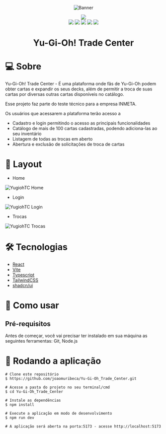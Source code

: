 <div align="center">

![Banner](https://github.com/joaomuribeca/Yu-Gi-Oh_Trade_Center/assets/53870325/adfc4753-711d-4f43-8d31-326cc18f2e86)
  
</div>

<div align='center'>
<img src="https://img.shields.io/badge/Conclu%C3%ADdo-1bea00?style=for-the-badge&labelColor=FFF&color=00e51a"/>
</div>

<div align='center'>
<img src="https://img.shields.io/badge/React-%2361DAFB?style=for-the-badge&logo=react&logoColor=000"/>
<img src="https://img.shields.io/badge/Vite-%23646CFF?style=for-the-badge&logo=vite&logoColor=fff"/>
<img src="https://img.shields.io/badge/Typescript-%233178C6?style=for-the-badge&logo=typescript&logoColor=fff"/>
<img src="https://img.shields.io/badge/TailwindCSS-%2306B6D4?style=for-the-badge&logo=tailwindcss&logoColor=fff"/>
<img src="https://img.shields.io/badge/shadcn%2Fui-%23000000?style=for-the-badge&logo=shadcnui&logoColor=fff"/>
</div>

<h1 align="center">Yu-Gi-Oh! Trade Center</h1>

# 💻 Sobre
Yu-Gi-Oh! Trade Center - É uma plataforma onde fãs de Yu-Gi-Oh podem obter cartas e expandir os seus decks, além de permitir a troca de suas cartas por diversas outras cartas disponíveis no catálogo. 

Esse projeto faz parte do teste técnico para a empresa INMETA.

Os usuários que acessarem a plataforma terão acesso a
- Cadastro e login permitindo o acesso as principais funcionalidades
- Catálogo de mais de 100 cartas cadastradas, podendo adiciona-las ao seu inventário
- Listagem de todas as trocas em aberto
- Abertura e exclusão de solicitações de troca de cartas

# 🎨 Layout

- Home

  
![YugiohTC Home](https://github.com/joaomuribeca/Yu-Gi-Oh_Trade_Center/assets/53870325/04aab698-5f8b-4ecf-8d10-3f031072cdd5)

- Login

  
![YugiohTC Login](https://github.com/joaomuribeca/Yu-Gi-Oh_Trade_Center/assets/53870325/ba3c3ef7-70fa-4821-befb-b9ca20de1705)

- Trocas


![YugiohTC Trocas](https://github.com/joaomuribeca/Yu-Gi-Oh_Trade_Center/assets/53870325/2fdf17d4-8460-43e2-aae7-33179f9be201)


# 🛠 Tecnologias
- [React](https://react.dev/)
- [Vite](https://vitejs.dev/)
- [Typescript](https://www.typescriptlang.org/)
- [TailwindCSS](https://tailwindcss.com/)
- [shadcn/ui](https://ui.shadcn.com/)

# 🚀 Como usar
## Pré-requisitos
Antes de começar, você vai precisar ter instalado em sua máquina as seguintes ferramentas: Git, Node.js


# 🧭 Rodando a aplicação
```
# Clone este repositório
$ https://github.com/joaomuribeca/Yu-Gi-Oh_Trade_Center.git

# Acesse a pasta do projeto no seu terminal/cmd
$ cd Yu-Gi-Oh_Trade_Center

# Instale as dependências
$ npm install

# Execute a aplicação em modo de desenvolvimento
$ npm run dev

# A aplicação será aberta na porta:5173 - acesse http://localhost:5173
```
